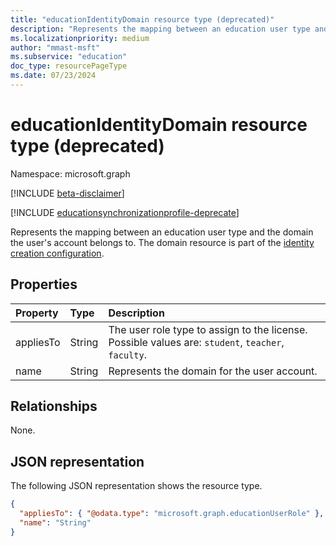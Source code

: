 ```yaml
---
title: "educationIdentityDomain resource type (deprecated)"
description: "Represents the mapping between an education user type and the domain the user's account belongs to. The domain resource is part of the identity creation configuration. "
ms.localizationpriority: medium
author: "mmast-msft"
ms.subservice: "education"
doc_type: resourcePageType
ms.date: 07/23/2024
---
```


# educationIdentityDomain resource type (deprecated)

Namespace: microsoft.graph

[!INCLUDE [beta-disclaimer](../../includes/beta-disclaimer.md)]

[!INCLUDE [educationsynchronizationprofile-deprecate](../includes/education-deprecate-educationsynchronizationprofile.md)]

Represents the mapping between an education user type and the domain the user's account belongs to. The domain resource is part of the [identity creation configuration](educationidentitycreationconfiguration.md).

## Properties

| Property  | Type   | Description                                                                                        |
| :-------- | :----- | :------------------------------------------------------------------------------------------------- |
| appliesTo | String | The user role type to assign to the license. Possible values are: `student`, `teacher`, `faculty`. |
| name      | String | Represents the domain for the user account.                                                        |

## Relationships

None.

## JSON representation

The following JSON representation shows the resource type.

<!-- {
  "blockType": "resource",
  "optionalProperties": [

  ],
  "@odata.type": "microsoft.graph.educationIdentityDomain"
}-->

```json
{
  "appliesTo": { "@odata.type": "microsoft.graph.educationUserRole" },
  "name": "String"
}
```


